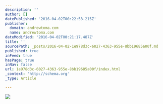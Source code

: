 ```yaml
---
description: ''
author: []
datePublished: '2016-04-02T00:22:53.215Z'
publisher:
  domain: andrewtoma.com
  name: andrewtoma.com
dateModified: '2016-04-02T00:21:17.487Z'
title: ''
sourcePath: _posts/2016-04-02-1e978d3c-6027-4363-955e-8bb19685a00f.md
published: true
inFeed: true
hasPage: true
inNav: false
url: 1e978d3c-6027-4363-955e-8bb19685a00f/index.html
_context: 'http://schema.org'
_type: Article

---
```

![](https://static.wixstatic.com/media/4ef0f5_90ec8b575f164b07ab70166c063d3adc.jpg/v1/fill/w_310,h_440,al_c,q_90,usm_0.66_1.00_0.01/4ef0f5_90ec8b575f164b07ab70166c063d3adc.jpg)